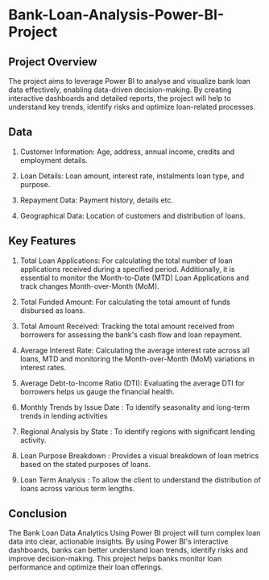 # Bank-Loan-Analysis-Power-BI-Project

## Project Overview

The project aims to leverage Power BI to analyse and visualize bank loan data effectively, enabling data-driven decision-making. By creating interactive dashboards and detailed reports, the project will help to understand key trends, identify risks and optimize loan-related processes.

## Data

1.	Customer Information: Age, address, annual income, credits and employment details.
   
2.	Loan Details: Loan amount, interest rate, instalments loan type, and purpose.
   
3.	Repayment Data: Payment history, details etc.
   
4.	Geographical Data: Location of customers and distribution of loans.

## Key Features

1.	Total Loan Applications: For calculating the total number of loan applications received during a specified period. Additionally, it is essential to monitor the Month-to-Date (MTD) Loan Applications and track changes Month-over-Month (MoM).
   
2.	Total Funded Amount: For calculating the total amount of funds disbursed as loans.
   
3.	Total Amount Received: Tracking the total amount received from borrowers for assessing the bank's cash flow and loan repayment.
   
4.	Average Interest Rate: Calculating the average interest rate across all loans, MTD and monitoring the Month-over-Month (MoM) variations in interest rates.
   
5.	Average Debt-to-Income Ratio (DTI): Evaluating the average DTI for borrowers helps us gauge the financial health. 

6.	Monthly Trends by Issue Date :  To identify seasonality and long-term trends in lending activities
   
7.	Regional Analysis by State : To identify regions with significant lending activity.
   
8.	Loan Purpose Breakdown : Provides a visual breakdown of loan metrics based on the stated purposes of loans.
   
9.	Loan Term Analysis : To allow the client to understand the distribution of loans across various term lengths.


## Conclusion

The Bank Loan Data Analytics Using Power BI project will turn complex loan data into clear, actionable insights. By using Power BI's interactive dashboards, banks can better understand loan trends, identify risks and improve decision-making. This project helps banks monitor loan performance and optimize their loan offerings. 
